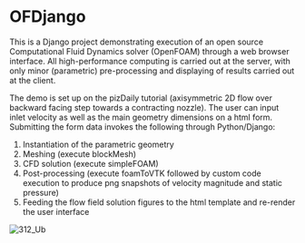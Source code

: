# OFDjango

This is a Django project demonstrating execution of an open source Computational Fluid Dynamics solver (OpenFOAM) through a web browser interface. All high-performance computing is carried out at the server, with only minor (parametric) pre-processing and displaying of results carried out at the client.

The demo is set up on the pizDaily tutorial (axisymmetric 2D flow over backward facing step towards a contracting nozzle). The user can input inlet velocity as well as the main geometry dimensions on a html form. Submitting the form data invokes the following through Python/Django:

1) Instantiation of the parametric geometry
2) Meshing (execute blockMesh)
3) CFD solution (execute simpleFOAM)
4) Post-processing (execute foamToVTK followed by custom code execution to produce png snapshots of velocity magnitude and static pressure)
5) Feeding the flow field solution figures to the html template and re-render the user interface
  
![312_Ub](https://github.com/immone-consulting-cae-pm/OFDjango/assets/140407231/8f742119-bdc4-4766-b9ba-f5c2a655fb75)
